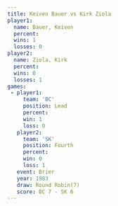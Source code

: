 ```yaml
---
title: Keiven Bauer vs Kirk Ziola
player1:             
  name: Bauer, Keiven
  percent:           
  wins: 1            
  losses: 0          
player2:             
  name: Ziola, Kirk  
  percent:           
  wins: 0            
  losses: 1          
games:
 - player1:        
     team: 'BC'    
     position: Lead
     percent:      
     win: 1        
     loss: 0       
   player2:          
     team: 'SK'      
     position: Fourth
     percent:        
     win: 0          
     loss: 1         
   event: Brier        
   year: 1983          
   draw: Round Robin(7)
   score: BC 7 - SK 6  
---
```

